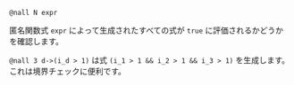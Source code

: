 ```
@nall N expr
```

匿名関数式 `expr` によって生成されたすべての式が `true` に評価されるかどうかを確認します。

`@nall 3 d->(i_d > 1)` は式 `(i_1 > 1 && i_2 > 1 && i_3 > 1)` を生成します。これは境界チェックに便利です。
